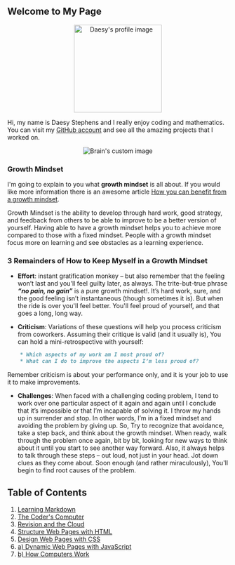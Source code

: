 ## Welcome to My Page

<p align="center" >
  <img src="https://avatars3.githubusercontent.com/u/19614897?s=460&v=4" alt="Daesy's profile image" style="width:200px;height:200px;" />
</p>


Hi, my name is Daesy Stephens and I really enjoy coding and mathematics. You can visit my [GitHub account](https://github.com/daesy13) and see all the amazing projects that I worked on.

<p align="center">
  <img src="https://external-content.duckduckgo.com/iu/?u=https%3A%2F%2Fimage.spreadshirtmedia.com%2Fimage-server%2Fv1%2Fmp%2Fdesigns%2F1012184533%2Cwidth%3D178%2Cheight%3D178%2Fcreative-brain.png&f=1&nofb=1" alt="Brain's custom image"/>
</p>

### Growth Mindset
I'm going to explain to you what **growth mindset** is all about. If you would like more information there is an awesome article [How you can benefit from a growth mindset](https://www.atlassian.com/blog/inside-atlassian/growth-mindset).

Growth Mindset is the ability to develop through hard work, good strategy, and feedback from others to be able to improve to be a better version of yourself. Having able to have a growth mindset helps you to achieve more compared to those with a fixed mindset. People with a growth mindset focus more on learning and see obstacles as a learning experience.

### 3 Remainders of How to Keep Myself in a Growth Mindset

- **Effort**: instant gratification monkey – but also remember that the feeling won’t last and you'll feel guilty later, as always. The trite-but-true phrase **_“no pain, no gain”_**  is a pure growth mindset!. It’s hard work, sure, and the good feeling isn’t instantaneous (though sometimes it is). But when the ride is over you'll feel better. You'll feel proud of yourself, and that goes a long, long way.

- **Criticism**: Variations of these questions will help you process criticism from coworkers. Assuming their critique is valid (and it usually is), You can hold a mini-retrospective with yourself:

```markdown
    * Which aspects of my work am I most proud of?
    * What can I do to improve the aspects I’m less proud of?
```
Remember criticism is about your performance only, and it is your job to use it to make improvements.

- **Challenges**: When faced with a challenging coding problem, I tend to work over one particular aspect of it again and again until I conclude that it’s impossible or that I’m incapable of solving it. I throw my hands up in surrender and stop. In other words, I’m in a fixed mindset and avoiding the problem by giving up.
So, Try to recognize that avoidance, take a step back, and think about the growth mindset. When ready, walk through the problem once again, bit by bit, looking for new ways to think about it until you start to see another way forward. Also, it always helps to talk through these steps – out loud, not just in your head. Jot down clues as they come about. Soon enough (and rather miraculously), You'll begin to find root causes of the problem.

## Table of Contents
1. [Learning Markdown](https://daesystephens.github.io/LearningMarkdown)
2. [The Coder's Computer](https://daesystephens.github.io/thecoderscomputer)
3. [Revision and the Cloud](https://daesystephens.github.io/revisionsandthecloud)
4. [Structure Web Pages with HTML](https://daesystephens.github.io/structurewebpageswithHTML)
5. [Design Web Pages with CSS](https://daesystephens.github.io/designwithCSS)
6. [a) Dynamic Web Pages with JavaScript](https://daesystephens.github.io/dynamicpagesjavascript)
7. [b) How Computers Work](https://daesystephens.github.io/howcomputerswork)